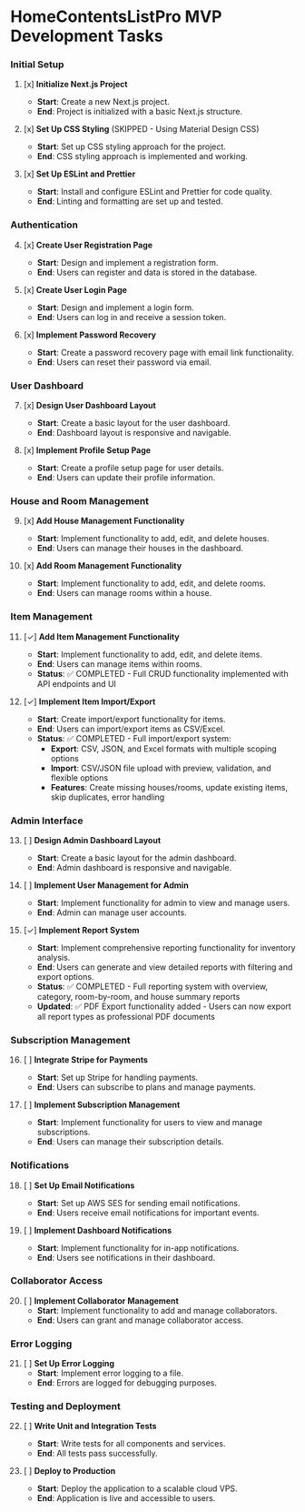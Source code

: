 # HomeContentsListPro MVP Development Tasks

### Initial Setup

1. [x] **Initialize Next.js Project**

   - **Start**: Create a new Next.js project.
   - **End**: Project is initialized with a basic Next.js structure.

2. [x] **Set Up CSS Styling** (SKIPPED - Using Material Design CSS)

   - **Start**: Set up CSS styling approach for the project.
   - **End**: CSS styling approach is implemented and working.

3. [x] **Set Up ESLint and Prettier**
   - **Start**: Install and configure ESLint and Prettier for code quality.
   - **End**: Linting and formatting are set up and tested.

### Authentication

4. [x] **Create User Registration Page**

   - **Start**: Design and implement a registration form.
   - **End**: Users can register and data is stored in the database.

5. [x] **Create User Login Page**

   - **Start**: Design and implement a login form.
   - **End**: Users can log in and receive a session token.

6. [x] **Implement Password Recovery**
   - **Start**: Create a password recovery page with email link functionality.
   - **End**: Users can reset their password via email.

### User Dashboard

7. [x] **Design User Dashboard Layout**

   - **Start**: Create a basic layout for the user dashboard.
   - **End**: Dashboard layout is responsive and navigable.

8. [x] **Implement Profile Setup Page**
   - **Start**: Create a profile setup page for user details.
   - **End**: Users can update their profile information.

### House and Room Management

9. [x] **Add House Management Functionality**

   - **Start**: Implement functionality to add, edit, and delete houses.
   - **End**: Users can manage their houses in the dashboard.

10. [x] **Add Room Management Functionality**
    - **Start**: Implement functionality to add, edit, and delete rooms.
    - **End**: Users can manage rooms within a house.

### Item Management

11. [✓] **Add Item Management Functionality**

    - **Start**: Implement functionality to add, edit, and delete items.
    - **End**: Users can manage items within rooms.
    - **Status**: ✅ COMPLETED - Full CRUD functionality implemented with API endpoints and UI

12. [✓] **Implement Item Import/Export**
    - **Start**: Create import/export functionality for items.
    - **End**: Users can import/export items as CSV/Excel.
    - **Status**: ✅ COMPLETED - Full import/export system:
      - **Export**: CSV, JSON, and Excel formats with multiple scoping options
      - **Import**: CSV/JSON file upload with preview, validation, and flexible options
      - **Features**: Create missing houses/rooms, update existing items, skip duplicates, error handling

### Admin Interface

13. [ ] **Design Admin Dashboard Layout**

    - **Start**: Create a basic layout for the admin dashboard.
    - **End**: Admin dashboard is responsive and navigable.

14. [ ] **Implement User Management for Admin**

    - **Start**: Implement functionality for admin to view and manage users.
    - **End**: Admin can manage user accounts.

15. [✓] **Implement Report System**
    - **Start**: Implement comprehensive reporting functionality for inventory analysis.
    - **End**: Users can generate and view detailed reports with filtering and export options.
    - **Status**: ✅ COMPLETED - Full reporting system with overview, category, room-by-room, and house summary reports
    - **Updated**: ✅ PDF Export functionality added - Users can now export all report types as professional PDF documents

### Subscription Management

16. [ ] **Integrate Stripe for Payments**

    - **Start**: Set up Stripe for handling payments.
    - **End**: Users can subscribe to plans and manage payments.

17. [ ] **Implement Subscription Management**
    - **Start**: Implement functionality for users to view and manage subscriptions.
    - **End**: Users can manage their subscription details.

### Notifications

18. [ ] **Set Up Email Notifications**

    - **Start**: Set up AWS SES for sending email notifications.
    - **End**: Users receive email notifications for important events.

19. [ ] **Implement Dashboard Notifications**
    - **Start**: Implement functionality for in-app notifications.
    - **End**: Users see notifications in their dashboard.

### Collaborator Access

20. [ ] **Implement Collaborator Management**
    - **Start**: Implement functionality to add and manage collaborators.
    - **End**: Users can grant and manage collaborator access.

### Error Logging

21. [ ] **Set Up Error Logging**
    - **Start**: Implement error logging to a file.
    - **End**: Errors are logged for debugging purposes.

### Testing and Deployment

22. [ ] **Write Unit and Integration Tests**

    - **Start**: Write tests for all components and services.
    - **End**: All tests pass successfully.

23. [ ] **Deploy to Production**
    - **Start**: Deploy the application to a scalable cloud VPS.
    - **End**: Application is live and accessible to users.

